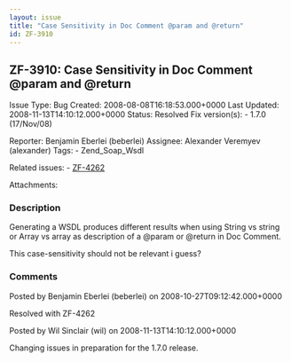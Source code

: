 ```yaml
---
layout: issue
title: "Case Sensitivity in Doc Comment @param and @return"
id: ZF-3910
---
```


ZF-3910: Case Sensitivity in Doc Comment @param and @return 
------------------------------------------------------------

 Issue Type: Bug Created: 2008-08-08T16:18:53.000+0000 Last Updated: 2008-11-13T14:10:12.000+0000 Status: Resolved Fix version(s): - 1.7.0 (17/Nov/08)
 
 Reporter:  Benjamin Eberlei (beberlei)  Assignee:  Alexander Veremyev (alexander)  Tags: - Zend\_Soap\_Wsdl
 
 Related issues: - [ZF-4262](/issues/browse/ZF-4262)
 
 Attachments: 
### Description

Generating a WSDL produces different results when using String vs string or Array vs array as description of a @param or @return in Doc Comment.

This case-sensitivity should not be relevant i guess?

 

 

### Comments

Posted by Benjamin Eberlei (beberlei) on 2008-10-27T09:12:42.000+0000

Resolved with ZF-4262

 

 

Posted by Wil Sinclair (wil) on 2008-11-13T14:10:12.000+0000

Changing issues in preparation for the 1.7.0 release.

 

 